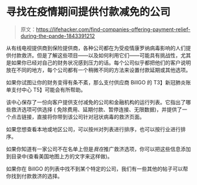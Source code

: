 # 寻找在疫情期间提供付款减免的公司

> 原文：<https://lifehacker.com/find-companies-offering-payment-relief-during-the-pande-1843391212>

从有线电视提供商到保险提供商，各种公司都在为受疫情康罗纳病毒影响的人们提供付款救济。但是了解这些项目——以及如何利用它们——可能具有挑战性，尤其是如果你已经对自己的财务状况感到压力的话。每个公司似乎都把他们的客户说明放在不同的地方，每个公司都有一个稍微不同的方法来设置付款延期或其他选项。



如果你试图让你的财务变得有条不紊，那么支付供应商 BillGO 的 T3】新冠肺炎账单支付中心 T5】可能会有所帮助。

该中心保存了一份向客户提供支付减免的公司和金融机构的运行列表。它指出了哪些救济选项可供选择 ( 免除费用、延期付款、暂停连接、无限数据)，并提供了一个点击链接，直接将你带到该公司针对冠状病毒的救济页面。

如果您想查看本地或地区公司，可以按州对列表进行排序，也可以按行业进行排序。

如果你知道有一家公司不在名单上但是*我在*推广救济选项，你可以把这些信息添加到目录中(查看美国地图上方的文字来这样做)。

如果你在 BillGO 的列表中找不到某个特定的公司，我们有一些其他的帖子可以帮你找到付款救济的选择。
